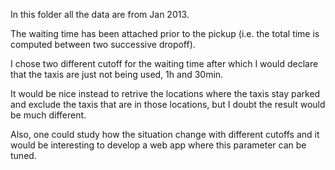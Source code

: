 In this folder all the data are from Jan 2013.

The waiting time has been attached prior to the pickup (i.e. the total time is computed between two successive dropoff).

I chose two different cutoff for the waiting time after which I would declare that the taxis are just not being used, 1h and 30min.

It would be nice instead to retrive the locations where the taxis stay parked and exclude the taxis that are in those locations, but I doubt the result would be much different.

Also, one could study how the situation change with different cutoffs and it would be interesting to develop a web app where this parameter can be tuned.